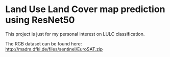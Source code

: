 # Land Use Land Cover map prediction using ResNet50

This project is just for my personal interest on LULC classification.

The RGB dataset can be found here: http://madm.dfki.de/files/sentinel/EuroSAT.zip